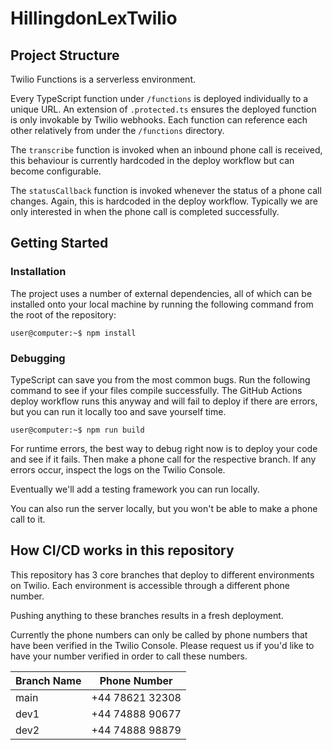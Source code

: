 # HillingdonLexTwilio

## Project Structure
Twilio Functions is a serverless environment.

Every TypeScript function under `/functions` is deployed individually to a unique URL. An extension of `.protected.ts` ensures the deployed function is only invokable by Twilio webhooks. Each function can reference each other relatively from under the `/functions` directory.

The `transcribe` function is invoked when an inbound phone call is received, this behaviour is currently hardcoded in the deploy workflow but can become configurable.

The `statusCallback` function is invoked whenever the status of a phone call changes. Again, this is hardcoded in the deploy workflow. Typically we are only interested in when the phone call is completed successfully.

## Getting Started

### Installation

The project uses a number of external dependencies, all of which can be installed onto your local machine by running the following command from the root of the repository:

```console
user@computer:~$ npm install
```

### Debugging

TypeScript can save you from the most common bugs. Run the following command to see if your files compile successfully. The GitHub Actions deploy workflow runs this anyway and will fail to deploy if there are errors, but you can run it locally too and save yourself time.

```console
user@computer:~$ npm run build
```

For runtime errors, the best way to debug right now is to deploy your code and see if it fails. Then make a phone call for the respective branch. If any errors occur, inspect the logs on the Twilio Console.

Eventually we'll add a testing framework you can run locally.

You can also run the server locally, but you won't be able to make a phone call to it.

## How CI/CD works in this repository
This repository has 3 core branches that deploy to different environments on Twilio. Each environment is accessible through a different phone number.

Pushing anything to these branches results in a fresh deployment.

Currently the phone numbers can only be called by phone numbers that have been verified in the Twilio Console. Please request us if you'd like to have your number verified in order to call these numbers.

|Branch Name|Phone Number|
|-----------|------------|
|main|+44 78621 32308|
|dev1|+44 74888 90677|
|dev2|+44 74888 98879|
